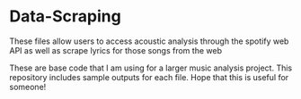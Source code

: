 # Data-Scraping
These files allow users to access acoustic analysis through the spotify web API as well as scrape lyrics for those songs from the web

These are base code that I am using for a larger music analysis project. This repository includes sample outputs for each file. Hope that this is useful for someone!
